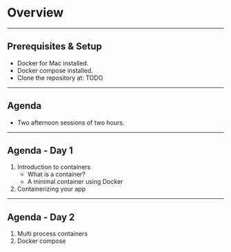 # Overview

---
## Prerequisites & Setup

- Docker for Mac installed.
- Docker compose installed.
- Clone the repository at: TODO

---
## Agenda

- Two afternoon sessions of two hours.

---
## Agenda - Day 1

1. Introduction to containers
    - What is a container?
    - A minimal container using Docker
2. Containerizing your app

---
## Agenda - Day 2

1. Multi process containers
2. Docker compose
